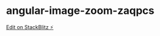 # angular-image-zoom-zaqpcs

[Edit on StackBlitz ⚡️](https://stackblitz.com/edit/angular-image-zoom-zaqpcs)